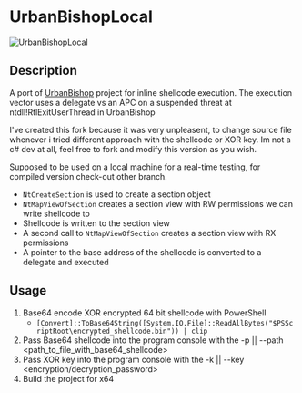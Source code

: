 # UrbanBishopLocal

![UrbanBishopLocal](https://raw.githubusercontent.com/slyd0g/UrbanBishopLocal/master/example.png)

## Description

A port of [UrbanBishop](https://github.com/FuzzySecurity/Sharp-Suite#urbanbishop) project for inline shellcode execution. The execution vector uses a delegate vs an APC on a suspended threat at ntdll!RtlExitUserThread in UrbanBishop

I've created this fork because it was very unpleasent, to change source file whenever i tried different approach with the shellcode or XOR key. Im not a c# dev at all, feel free to fork and modify this version as you wish.

Supposed to be used on a local machine for a real-time testing, for compiled version check-out other branch.

- `NtCreateSection` is used to create a section object
- `NtMapViewOfSection` creates a section view with RW permissions we can write shellcode to
- Shellcode is written to the section view
- A second call to `NtMapViewOfSection` creates a section view with RX permissions
- A pointer to the base address of the shellcode is converted to a delegate and executed

## Usage

1. Base64 encode XOR encrypted 64 bit shellcode with PowerShell
   - `[Convert]::ToBase64String([System.IO.File]::ReadAllBytes("$PSScriptRoot\encrypted_shellcode.bin")) | clip`
2. Pass Base64 shellcode into the program console with the -p || --path <path_to_file_with_base64_shellcode>
3. Pass XOR key into the program console with the -k || --key <encryption/decryption_password>
4. Build the project for x64
